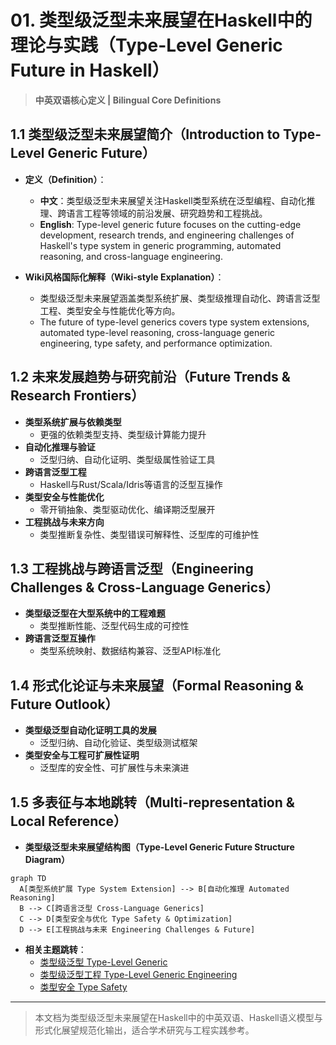 # 01. 类型级泛型未来展望在Haskell中的理论与实践（Type-Level Generic Future in Haskell）

> **中英双语核心定义 | Bilingual Core Definitions**

## 1.1 类型级泛型未来展望简介（Introduction to Type-Level Generic Future）

- **定义（Definition）**：
  - **中文**：类型级泛型未来展望关注Haskell类型系统在泛型编程、自动化推理、跨语言工程等领域的前沿发展、研究趋势和工程挑战。
  - **English**: Type-level generic future focuses on the cutting-edge development, research trends, and engineering challenges of Haskell's type system in generic programming, automated reasoning, and cross-language engineering.

- **Wiki风格国际化解释（Wiki-style Explanation）**：
  - 类型级泛型未来展望涵盖类型系统扩展、类型级推理自动化、跨语言泛型工程、类型安全与性能优化等方向。
  - The future of type-level generics covers type system extensions, automated type-level reasoning, cross-language generic engineering, type safety, and performance optimization.

## 1.2 未来发展趋势与研究前沿（Future Trends & Research Frontiers）

- **类型系统扩展与依赖类型**
  - 更强的依赖类型支持、类型级计算能力提升
- **自动化推理与验证**
  - 泛型归纳、自动化证明、类型级属性验证工具
- **跨语言泛型工程**
  - Haskell与Rust/Scala/Idris等语言的泛型互操作
- **类型安全与性能优化**
  - 零开销抽象、类型驱动优化、编译期泛型展开
- **工程挑战与未来方向**
  - 类型推断复杂性、类型错误可解释性、泛型库的可维护性

## 1.3 工程挑战与跨语言泛型（Engineering Challenges & Cross-Language Generics）

- **类型级泛型在大型系统中的工程难题**
  - 类型推断性能、泛型代码生成的可控性
- **跨语言泛型互操作**
  - 类型系统映射、数据结构兼容、泛型API标准化

## 1.4 形式化论证与未来展望（Formal Reasoning & Future Outlook）

- **类型级泛型自动化证明工具的发展**
  - 泛型归纳、自动化验证、类型级测试框架
- **类型安全与工程可扩展性证明**
  - 泛型库的安全性、可扩展性与未来演进

## 1.5 多表征与本地跳转（Multi-representation & Local Reference）

- **类型级泛型未来展望结构图（Type-Level Generic Future Structure Diagram）**

```mermaid
graph TD
  A[类型系统扩展 Type System Extension] --> B[自动化推理 Automated Reasoning]
  B --> C[跨语言泛型 Cross-Language Generics]
  C --> D[类型安全与优化 Type Safety & Optimization]
  D --> E[工程挑战与未来 Engineering Challenges & Future]
```

- **相关主题跳转**：
  - [类型级泛型 Type-Level Generic](../24-Type-Level-Generic/01-Type-Level-Generic-in-Haskell.md)
  - [类型级泛型工程 Type-Level Generic Engineering](../35-Type-Level-Generic-Engineering/01-Type-Level-Generic-Engineering-in-Haskell.md)
  - [类型安全 Type Safety](../01-Type-Safety-in-Haskell.md)

---

> 本文档为类型级泛型未来展望在Haskell中的中英双语、Haskell语义模型与形式化展望规范化输出，适合学术研究与工程实践参考。
